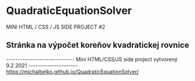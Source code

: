 # QuadraticEquationSolver
MINI HTML / CSS / JS  SIDE PROJECT #2
## Stránka na výpočet koreňov kvadratickej rovnice


----------------------------- Mini HTML/CSS/JS side project vytvorený 9.2.2021  ---------------------
                                                    https://michalbelko.github.io/QuadraticEquationSolver/
